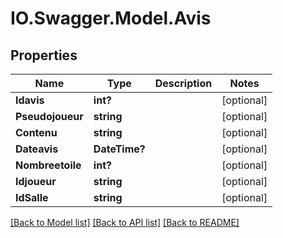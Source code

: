 # IO.Swagger.Model.Avis
## Properties

Name | Type | Description | Notes
------------ | ------------- | ------------- | -------------
**Idavis** | **int?** |  | [optional] 
**Pseudojoueur** | **string** |  | [optional] 
**Contenu** | **string** |  | [optional] 
**Dateavis** | **DateTime?** |  | [optional] 
**Nombreetoile** | **int?** |  | [optional] 
**Idjoueur** | **string** |  | [optional] 
**IdSalle** | **string** |  | [optional] 

[[Back to Model list]](../README.md#documentation-for-models) [[Back to API list]](../README.md#documentation-for-api-endpoints) [[Back to README]](../README.md)

